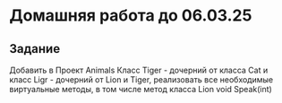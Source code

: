 # Домашняя работа до 06.03.25
## Задание
Добавить в Проект Animals Класс Tiger - дочерний от класса Cat и класс Ligr - дочерний от Lion и Tiger, реализовать все необходимые виртуальные методы, в том числе метод класса Lion void Speak(int)